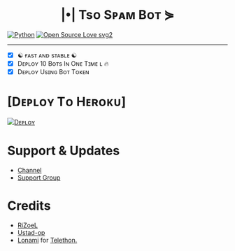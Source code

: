 <h1 align="center">
  <b>|•| Tsᴏ Sᴘᴀᴍ Bᴏᴛ ⋟</b>
</h1>


[![Python](https://img.shields.io/badge/Python-v3.9.7-blue)](https://www.python.org/)
[![Open Source Love svg2](https://badges.frapsoft.com/os/v2/open-source.svg?v=103)](https://github.com/WASTERTSO/SPAMBOT)
   
----
 
- [x] ☯︎ ғᴀsᴛ ᴀɴᴅ sᴛᴀʙʟᴇ ☯︎
- [x] Dᴇᴘʟᴏʏ 10 Bᴏᴛs Iɴ Oɴᴇ Tɪᴍᴇ ʟ 🔥
- [x] Dᴇᴘʟᴏʏ Usɪɴɢ Bᴏᴛ Tᴏᴋᴇɴ

# [Dᴇᴘʟᴏʏ Tᴏ Hᴇʀᴏᴋᴜ]

[![Dᴇᴘʟᴏʏ](https://www.herokucdn.com/deploy/button.svg)](https://heroku.com/deploy?template=https://github.com/AT-WORLDS-END/HeartHackerSpamBot)


# Support & Updates
* [Channel](https://t.me/tso_updates)
* [Support Group](https://t.me/tso_chats)

# Credits
* [RiZoeL](https://github.com/MrRizoel)
* [Ustad-op](https://github.com/Ustad-Op)
* [Lonami](https://github.com/LonamiWebs/) for [Telethon.](https://github.com/LonamiWebs/Telethon)
